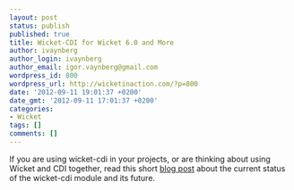 ```yaml
---
layout: post
status: publish
published: true
title: Wicket-CDI for Wicket 6.0 and More
author: ivaynberg
author_login: ivaynberg
author_email: igor.vaynberg@gmail.com
wordpress_id: 800
wordpress_url: http://wicketinaction.com/?p=800
date: '2012-09-11 19:01:37 +0200'
date_gmt: '2012-09-11 17:01:37 +0200'
categories:
- Wicket
tags: []
comments: []
---
```

<p>If you are using wicket-cdi in your projects, or are thinking about using Wicket and CDI together, read this short <a href="https://www.42lines.net/2012/09/11/status-of-wicket-cdi-module/">blog post</a> about the current status of the wicket-cdi module and its future.</p>
